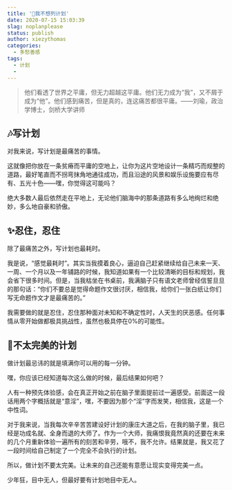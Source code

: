 ```yaml
---
title: '📃我不想列计划'
date: 2020-07-15 15:03:39
slag: noplanplease
status: publish
author: xiezythomas
categories: 
  - 多愁善感
tags:
  - 计划
  - 
---
```

> 他们看透了世界之平庸，但无力超越这平庸。他们无力成为“我”，又不屑于成为“他”。他们感到痛苦，但是真的，连这痛苦都很平庸。——刘瑜，政治学博士，剑桥大学讲师




## 🎶写计划

对我来说，写计划是最痛苦的事情。

这就像把你放在一条贫瘠而平庸的空地上，让你为这片空地设计一条精巧而规整的道路，最好笔直而不拐弯抹角地通往成功，而且沿途的风景和娱乐设施要应有尽有、五光十色——嘿，你觉得这可能吗？

绝大多数人最后依然走在平地上，无论他们脑海中的那条道路有多么地绚烂和绝妙，多么地自豪和骄傲。




## ✨忍住，忍住

除了最痛苦之外，写计划也最耗时。

我是说，“感觉最耗时”。其实当我摸着良心，逼迫自己赶紧继续给自己未来一天、一周、一个月以及一年铺路的时候，我知道如果有一个比较清晰的目标和规划，我会省下很多时间。但是，当我枯坐在书桌前，我满脑子只有语文老师曾经信誓旦旦的那句话：“你们不要总是觉得命题作文很讨厌，相信我，给你们一张白纸让你们写无命题作文才是最痛苦的。”

我需要做的就是忍住，忍住那种面对未知和不确定性时，人天生的厌恶感。任何事情从零开始做都极具挑战性，虽然也极具停在0%的可能性。



## 🥕不太完美的计划

做计划最忌讳的就是填满你可以用的每一分钟。

嘿，你应该已经知道每次这么做的时候，最后结果如何吧？

人有一种预先体验感，会在真正开始之前在脑子里面提前过一遍感受。前面这一段话用两个字概括就是“意淫”，嘿，不要因为那个“淫”字而发笑，相信我，这是一个中性词。

对于我来说，当我每次辛辛苦苦建设好计划的康庄大道之后，在我的脑子里，我已经是功成名就、全身而退的大师了。作为一个大师，我痛恨我竟然真的还要在未来的几个月重新体验一遍所有的刻苦和辛劳，哦不，我不允许。结果就是，我又花了一段时间给自己制定了一个完全不会执行的计划。

所以，做计划不要太完美。让未来的自己还能有意愿让现实变得完美一点。

少年狂，目中无人，但最好要有计划地目中无人。


[^1]: 深度工作，卡尔·纽波特
[^2]: 深度工作，卡尔·纽波特